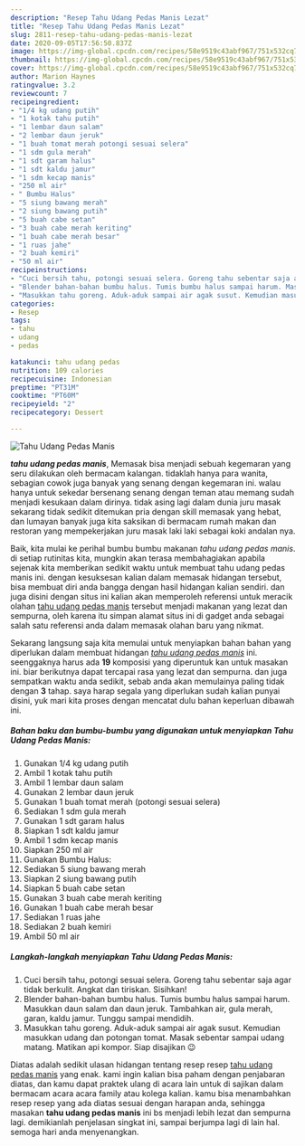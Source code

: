 ```yaml
---
description: "Resep Tahu Udang Pedas Manis Lezat"
title: "Resep Tahu Udang Pedas Manis Lezat"
slug: 2811-resep-tahu-udang-pedas-manis-lezat
date: 2020-09-05T17:56:50.837Z
image: https://img-global.cpcdn.com/recipes/58e9519c43abf967/751x532cq70/tahu-udang-pedas-manis-foto-resep-utama.jpg
thumbnail: https://img-global.cpcdn.com/recipes/58e9519c43abf967/751x532cq70/tahu-udang-pedas-manis-foto-resep-utama.jpg
cover: https://img-global.cpcdn.com/recipes/58e9519c43abf967/751x532cq70/tahu-udang-pedas-manis-foto-resep-utama.jpg
author: Marion Haynes
ratingvalue: 3.2
reviewcount: 7
recipeingredient:
- "1/4 kg udang putih"
- "1 kotak tahu putih"
- "1 lembar daun salam"
- "2 lembar daun jeruk"
- "1 buah tomat merah potongi sesuai selera"
- "1 sdm gula merah"
- "1 sdt garam halus"
- "1 sdt kaldu jamur"
- "1 sdm kecap manis"
- "250 ml air"
- " Bumbu Halus"
- "5 siung bawang merah"
- "2 siung bawang putih"
- "5 buah cabe setan"
- "3 buah cabe merah keriting"
- "1 buah cabe merah besar"
- "1 ruas jahe"
- "2 buah kemiri"
- "50 ml air"
recipeinstructions:
- "Cuci bersih tahu, potongi sesuai selera. Goreng tahu sebentar saja agar tidak berkulit. Angkat dan tiriskan. Sisihkan!"
- "Blender bahan-bahan bumbu halus. Tumis bumbu halus sampai harum. Masukkan daun salam dan daun jeruk. Tambahkan air, gula merah, garan, kaldu jamur. Tunggu sampai mendidih."
- "Masukkan tahu goreng. Aduk-aduk sampai air agak susut. Kemudian masukkan udang dan potongan tomat. Masak sebentar sampai udang matang. Matikan api kompor. Siap disajikan 😉"
categories:
- Resep
tags:
- tahu
- udang
- pedas

katakunci: tahu udang pedas 
nutrition: 109 calories
recipecuisine: Indonesian
preptime: "PT31M"
cooktime: "PT60M"
recipeyield: "2"
recipecategory: Dessert

---
```



![Tahu Udang Pedas Manis](https://img-global.cpcdn.com/recipes/58e9519c43abf967/751x532cq70/tahu-udang-pedas-manis-foto-resep-utama.jpg)

<b><i>tahu udang pedas manis</i></b>, Memasak bisa menjadi sebuah kegemaran yang seru dilakukan oleh bermacam kalangan. tidaklah hanya para wanita, sebagian cowok juga banyak yang senang dengan kegemaran ini. walau hanya untuk sekedar bersenang senang dengan teman atau memang sudah menjadi kesukaan dalam dirinya. tidak asing lagi dalam dunia juru masak sekarang tidak sedikit ditemukan pria dengan skill memasak yang hebat, dan lumayan banyak juga kita saksikan di bermacam rumah makan dan restoran yang mempekerjakan juru masak laki laki sebagai koki andalan nya.



Baik, kita mulai ke perihal bumbu bumbu makanan <i>tahu udang pedas manis</i>. di setiap rutinitas kita, mungkin akan terasa membahagiakan apabila sejenak kita memberikan sedikit waktu untuk membuat tahu udang pedas manis ini. dengan kesuksesan kalian dalam memasak hidangan tersebut, bisa membuat diri anda bangga dengan hasil hidangan kalian sendiri. dan juga disini dengan situs ini kalian akan memperoleh referensi untuk meracik olahan <u>tahu udang pedas manis</u> tersebut menjadi makanan yang lezat dan sempurna, oleh karena itu simpan alamat situs ini di gadget anda sebagai salah satu referensi anda dalam memasak olahan baru yang nikmat.


Sekarang langsung saja kita memulai untuk menyiapkan bahan bahan yang diperlukan dalam membuat hidangan <u><i>tahu udang pedas manis</i></u> ini. seenggaknya harus ada <b>19</b> komposisi yang diperuntuk kan untuk masakan ini. biar berikutnya dapat tercapai rasa yang lezat dan sempurna. dan juga sempatkan waktu anda sedikit, sebab anda akan memulainya paling tidak dengan <b>3</b> tahap. saya harap segala yang diperlukan sudah kalian punyai disini, yuk mari kita proses dengan mencatat dulu bahan keperluan dibawah ini.

<!--inarticleads1-->

##### Bahan baku dan bumbu-bumbu yang digunakan untuk menyiapkan Tahu Udang Pedas Manis:

1. Gunakan 1/4 kg udang putih
1. Ambil 1 kotak tahu putih
1. Ambil 1 lembar daun salam
1. Gunakan 2 lembar daun jeruk
1. Gunakan 1 buah tomat merah (potongi sesuai selera)
1. Sediakan 1 sdm gula merah
1. Gunakan 1 sdt garam halus
1. Siapkan 1 sdt kaldu jamur
1. Ambil 1 sdm kecap manis
1. Siapkan 250 ml air
1. Gunakan  Bumbu Halus:
1. Sediakan 5 siung bawang merah
1. Siapkan 2 siung bawang putih
1. Siapkan 5 buah cabe setan
1. Gunakan 3 buah cabe merah keriting
1. Gunakan 1 buah cabe merah besar
1. Sediakan 1 ruas jahe
1. Sediakan 2 buah kemiri
1. Ambil 50 ml air




<!--inarticleads2-->

##### Langkah-langkah menyiapkan Tahu Udang Pedas Manis:

1. Cuci bersih tahu, potongi sesuai selera. Goreng tahu sebentar saja agar tidak berkulit. Angkat dan tiriskan. Sisihkan!
1. Blender bahan-bahan bumbu halus. Tumis bumbu halus sampai harum. Masukkan daun salam dan daun jeruk. Tambahkan air, gula merah, garan, kaldu jamur. Tunggu sampai mendidih.
1. Masukkan tahu goreng. Aduk-aduk sampai air agak susut. Kemudian masukkan udang dan potongan tomat. Masak sebentar sampai udang matang. Matikan api kompor. Siap disajikan 😉




Diatas adalah sedikit ulasan hidangan tentang resep resep <u>tahu udang pedas manis</u> yang enak. kami ingin kalian bisa paham dengan penjabaran diatas, dan kamu dapat praktek ulang di acara lain untuk di sajikan dalam bermacam acara acara family atau kolega kalian. kamu bisa menambahkan resep resep yang ada diatas sesuai dengan harapan anda, sehingga masakan <b>tahu udang pedas manis</b> ini bs menjadi lebih lezat dan sempurna lagi. demikianlah penjelasan singkat ini, sampai berjumpa lagi di lain hal. semoga hari anda menyenangkan.
